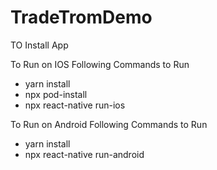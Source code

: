 # TradeTromDemo
TO Install App

To Run on IOS Following Commands to Run
- yarn install
- npx pod-install
- npx react-native run-ios

To Run on Android Following Commands to Run
- yarn install
- npx react-native run-android
